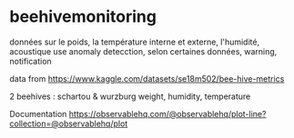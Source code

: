 # beehivemonitoring

données sur le poids, la température interne et externe, l'humidité, acoustique
use anomaly detecction, selon certaines données, warning, notification

data from https://www.kaggle.com/datasets/se18m502/bee-hive-metrics

2 beehives : schartou & wurzburg
weight, humidity, temperature

Documentation
https://observablehq.com/@observablehq/plot-line?collection=@observablehq/plot